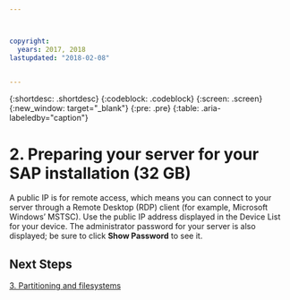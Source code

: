 ```yaml
---



copyright:
  years: 2017, 2018
lastupdated: "2018-02-08"


---
```


{:shortdesc: .shortdesc}
{:codeblock: .codeblock}
{:screen: .screen}
{:new_window: target="_blank"}
{:pre: .pre}
{:table: .aria-labeledby="caption"}

# 2. Preparing your server for your SAP installation (32 GB)

A public IP is for remote access, which means you can connect to your server through a Remote Desktop (RDP) client (for example, Microsoft Windows’ MSTSC). Use the public IP address displayed in the Device List for your device. The administrator password for your server is also displayed; be sure to click **Show Password** to see it.

## Next Steps

 [3. Partitioning and filesystems](/docs/infrastructure/sap-netweaver-ms-qrg/ms-partition-32GB.html)
